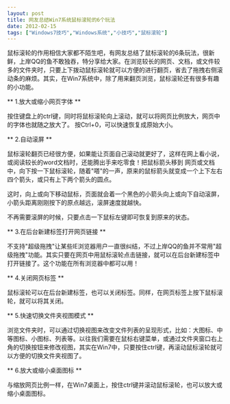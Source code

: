```yaml
---
layout: post
title: 网友总结Win7系统鼠标滚轮的6个玩法		
date: 2012-02-15
tags: ["Windows7技巧","Windows系统","小技巧","鼠标滚轮"]
---
```


鼠标滚轮的作用相信大家都不陌生吧，有网友总结了鼠标滚轮的6条玩法，很新鲜，上岸QQ的鱼不敢独吞，特分享给大家。在浏览较长的网页、文档，或文件较多的文件夹时，只要上下拨动鼠标滚轮就可以方便的进行翻页，省去了拖拽右侧滚动条的麻烦。其实，在Win7系统中，除了用来翻页浏览，鼠标滚轮还有很多有趣的小功能。

** 1.放大或缩小网页字体 **

按住键盘上的ctrl键，同时将鼠标滚轮向上滚动，就可以将网页比例放大，网页中的字体也就随之放大了。
按Ctrl+0，可以快速恢复成原始大小。

** 2.自动滚屏 **

鼠标滚轮翻页已经很方便，如果能让页面自己滚动就更好了，这样在网上看小说，或阅读较长的word文档时，还能腾出手来吃零食！把鼠标箭头移到 网页或文档中，向下按一下鼠标滚轮，随着"嗒"的一声，原来的鼠标箭头就变成一个上下左右四个箭头，或只有上下两个箭头的圆点。

这时，向上或向下移动鼠标，页面就会着一个黑色的小箭头向上或向下自动滚屏，小箭头距离刚刚按下的原点越远，滚屏速度就越快。

不再需要滚屏的时候，只要点击一下鼠标左键即可恢复到原来的状态。

** 3.在后台新建标签打开网页链接 **

不支持"超级拖拽"让某些IE浏览器用户一直很纠结，不过上岸QQ的鱼并不常用"超级拖拽"功能。其实只要在网页中用鼠标滚轮点击链接，就可以在后台新建标签中打开链接了。这个功能在所有浏览器中都可以用！

** 4.关闭网页标签 **

鼠标滚轮可以在后台新建标签，也可以关闭标签。同样，在网页标签上按下鼠标滚轮，就可以将其关闭。

** 5.快速切换文件夹视图模式 **

浏览文件夹时，可以通过切换视图来改变文件列表的呈现形式，比如：大图标、中等图标、小图标、列表等。以往我们需要在鼠标右键菜单，或通过文件夹窗口右上角的切换按钮来修改视图，其实在Win7中，只要按住ctrl键，再滚动鼠标滚轮就可以方便的切换文件夹视图了。

** 6.放大或缩小桌面图标 **

与缩放网页比例一样，在Win7桌面上，按住ctrl键并滚动鼠标滚轮，也可以放大或缩小桌面图标。		